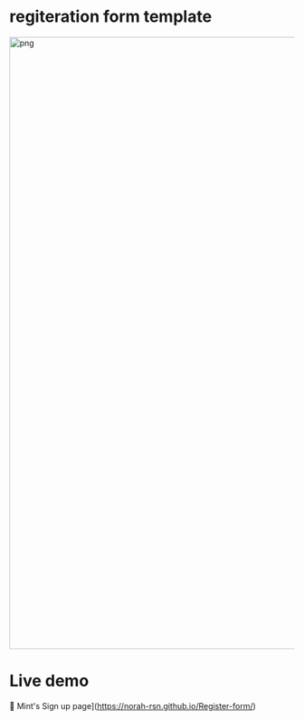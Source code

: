 # regiteration form template

<img width="1080" alt="png" src="https://user-images.githubusercontent.com/102757083/161148818-2de11c65-921d-4743-86e8-fa125bf3d95f.PNG">

# Live demo

🔗 Mint's Sign up page](https://norah-rsn.github.io/Register-form/)
